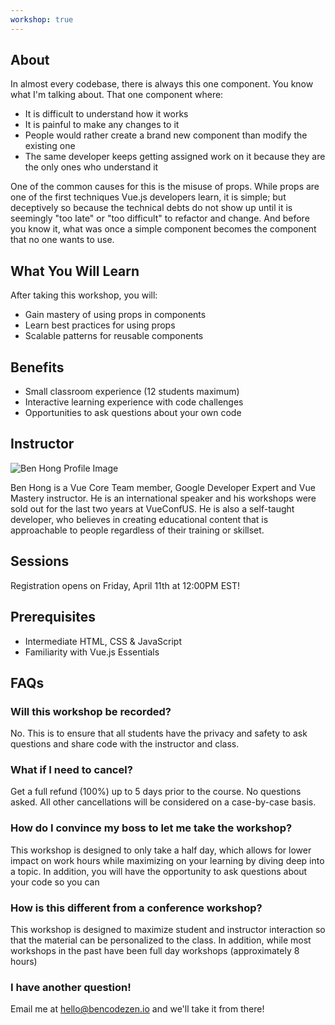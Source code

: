 ```yaml
---
workshop: true
---
```


## About

In almost every codebase, there is always this one component. You know what I'm talking about. That one component where:

- It is difficult to understand how it works
- It is painful to make any changes to it
- People would rather create a brand new component than modify the existing one
- The same developer keeps getting assigned work on it because they are the only ones who understand it

One of the common causes for this is the misuse of props. While props are one of the first techniques Vue.js developers learn, it is simple; but deceptively so because the technical debts do not show up until it is seemingly "too late" or "too difficult" to refactor and change. And before you know it, what was once a simple component becomes the component that no one wants to use.

<h2 class="section-title">What You Will Learn</h2>

<p class="mb-4">After taking this workshop, you will:</p>

<ul class="ml-0">
  <li class="list-none mb-3">
    <base-icon name="check" class="mr-2"></base-icon> Gain mastery of using props in components
  </li>
  <li class="list-none mb-3">
    <base-icon name="check" class="mr-2"></base-icon> Learn best practices for using props
  </li>
  <li class="list-none mb-3">
    <base-icon name="check" class="mr-2"></base-icon> Scalable patterns for reusable components
  </li>
</ul>

## Benefits

- Small classroom experience (12 students maximum)
- Interactive learning experience with code challenges
- Opportunities to ask questions about your own code

## Instructor

<div class="instructor-wrapper">
  <img src="https://pbs.twimg.com/profile_images/1106293516697849856/iW-hJPKU_400x400.png"
    alt="Ben Hong Profile Image"
    class="profile-image"
  />

Ben Hong is a Vue Core Team member, Google Developer Expert and Vue Mastery instructor. He is an international speaker and his workshops were sold out for the last two years at VueConfUS. He is also a self-taught developer, who believes in creating educational content that is approachable to people regardless of their training or skillset.

</div>

## Sessions

<p class="highlight">Registration opens on Friday, April 11th at 12:00PM EST!</p>

<countdown :end-date="new Date('2020-05-29T12:00')" class="mb-5"></countdown>

<workshop-details date="Wednesday, June 10th" time="1:30PM - 4:30PM EST" datetime="2020-06-10T13:30-5:00" class="mb-5"></workshop-details>

<workshop-details date="Saturday, June 13th" time="1:30PM - 4:30PM EST" datetime="2020-06-13T13:30-5:00" class="mb-5"></workshop-details>

## Prerequisites

- Intermediate HTML, CSS & JavaScript
- Familiarity with Vue.js Essentials

## FAQs

### Will this workshop be recorded?

No. This is to ensure that all students have the privacy and safety to ask questions and share code with the instructor and class.

### What if I need to cancel?

Get a full refund (100%) up to 5 days prior to the course. No questions asked. All other cancellations will be considered on a case-by-case basis.

### How do I convince my boss to let me take the workshop?

This workshop is designed to only take a half day, which allows for lower impact on work hours while maximizing on your learning by diving deep into a topic. In addition, you will have the opportunity to ask questions about your code so you can

### How is this different from a conference workshop?

This workshop is designed to maximize student and instructor interaction so that the material can be personalized to the class. In addition, while most workshops in the past have been full day workshops (approximately 8 hours)

### I have another question!

Email me at [hello@bencodezen.io](mailto:hello@bencodezen.io) and we'll take it from there!
